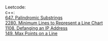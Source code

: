 Leetcode:\
c++:\
[647. Palindromic Substrings](https://github.com/Double-T1/leetcode/tree/main/600-800/647.%20Palindromic%20Substrings)\
[2280. Minimum Lines to Represent a Line Chart](https://github.com/Double-T1/leetcode/tree/main/2201-2400/2280.%20Minimum%20Lines%20to%20Represent%20a%20Line%20Chart)\
[1108. Defanging an IP Address](https://github.com/Double-T1/leetcode/tree/main/1000-1200/1108.%20Defanging%20an%20IP%20Address)\
[149. Max Points on a Line](https://github.com/Double-T1/leetcode/tree/main/1-200/149.%20Max%20Points%20on%20a%20Line)
